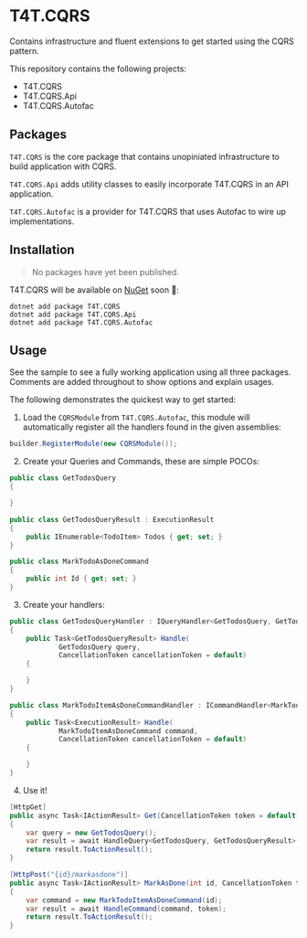# T4T.CQRS

Contains infrastructure and fluent extensions to get started using the CQRS pattern.

This repository contains the following projects:

- T4T.CQRS
- T4T.CQRS.Api
- T4T.CQRS.Autofac

## Packages

`T4T.CQRS` is the core package that contains unopiniated infrastructure to build application with CQRS.

`T4T.CQRS.Api` adds utility classes to easily incorporate T4T.CQRS in an API application.

`T4T.CQRS.Autofac` is a provider for T4T.CQRS that uses Autofac to wire up implementations.

## Installation

> No packages have yet been published.

T4T.CQRS will be available on [NuGet](https://www.nuget.org) soon 🤞:

```shell
dotnet add package T4T.CQRS
dotnet add package T4T.CQRS.Api
dotnet add package T4T.CQRS.Autofac
```

## Usage

See the sample to see a fully working application using all three packages. Comments are added throughout to show options and explain usages.

The following demonstrates the quickest way to get started:

1. Load the `CQRSModule` from `T4T.CQRS.Autofac`, this module will automatically register all the handlers found in the given assemblies:

```csharp
builder.RegisterModule(new CQRSModule());
```

2. Create your Queries and Commands, these are simple POCOs:

```csharp
public class GetTodosQuery
{

}
```

```csharp
public class GetTodosQueryResult : ExecutionResult
{
    public IEnumerable<TodoItem> Todos { get; set; }
}
```

```csharp
public class MarkTodoAsDoneCommand
{
    public int Id { get; set; }
}
```

3. Create your handlers:

```csharp
public class GetTodosQueryHandler : IQueryHandler<GetTodosQuery, GetTodosQueryResult>
{
    public Task<GetTodosQueryResult> Handle(
            GetTodosQuery query,
            CancellationToken cancellationToken = default)
    {

    }
}
```

```csharp
public class MarkTodoItemAsDoneCommandHandler : ICommandHandler<MarkTodoItemAsDoneCommand>
{
    public Task<ExecutionResult> Handle(
            MarkTodoItemAsDoneCommand command,
            CancellationToken cancellationToken = default)
    {

    }
}
```

4. Use it!

```csharp
[HttpGet]
public async Task<IActionResult> Get(CancellationToken token = default)
{
    var query = new GetTodosQuery();
    var result = await HandleQuery<GetTodosQuery, GetTodosQueryResult>(query, token);
    return result.ToActionResult();
}
```

```csharp
[HttpPost("{id}/markasdone")]
public async Task<IActionResult> MarkAsDone(int id, CancellationToken token = default)
{
    var command = new MarkTodoItemAsDoneCommand(id);
    var result = await HandleCommand(command, token);
    return result.ToActionResult();
}
```
